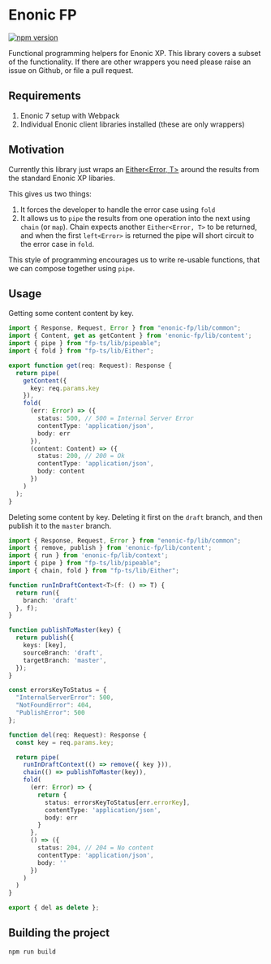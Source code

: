 # Enonic FP

[![npm version](https://badge.fury.io/js/enonic-fp.svg)](https://badge.fury.io/js/enonic-fp)

Functional programming helpers for Enonic XP. This library covers a subset of the functionality. If there are other
wrappers you need please raise an issue on Github, or file a pull request.

## Requirements

 1. Enonic 7 setup with Webpack
 2. Individual Enonic client libraries installed (these are only wrappers) 

## Motivation

Currently this library just wraps an [Either<Error, T>](https://gcanti.github.io/fp-ts/modules/Either.ts.html) around 
the results from the standard Enonic XP libaries.

This gives us two things:

 1. It forces the developer to handle the error case using `fold`
 2. It allows us to `pipe` the results from one operation into the next using `chain` (or `map`). Chain expects another
    `Either<Error, T>` to be returned, and when the first `left<Error>` is returned the pipe will short circuit to the
    error case in `fold`.

This style of programming encourages us to write re-usable functions, that we can compose together using `pipe`.

## Usage

Getting some content content by key. 

```typescript
import { Response, Request, Error } from "enonic-fp/lib/common";
import { Content, get as getContent } from 'enonic-fp/lib/content';
import { pipe } from "fp-ts/lib/pipeable";
import { fold } from "fp-ts/lib/Either";

export function get(req: Request): Response {
  return pipe(
    getContent({ 
      key: req.params.key 
    }),
    fold(
      (err: Error) => ({
        status: 500, // 500 = Internal Server Error
        contentType: 'application/json',
        body: err
      }),
      (content: Content) => ({
        status: 200, // 200 = Ok
        contentType: 'application/json',
        body: content
      })
    )
  );
}
```

Deleting some content by key. Deleting it first on the `draft` branch, and then publish it to the `master` branch. 

```typescript
import { Response, Request, Error } from "enonic-fp/lib/common";
import { remove, publish } from 'enonic-fp/lib/content';
import { run } from 'enonic-fp/lib/context';
import { pipe } from "fp-ts/lib/pipeable";
import { chain, fold } from "fp-ts/lib/Either";

function runInDraftContext<T>(f: () => T) {
  return run({ 
    branch: 'draft'
  }, f);
}

function publishToMaster(key) {
  return publish({
    keys: [key],
    sourceBranch: 'draft',
    targetBranch: 'master',
  });
}

const errorsKeyToStatus = {
  "InternalServerError": 500,
  "NotFoundError": 404,
  "PublishError": 500
};

function del(req: Request): Response {
  const key = req.params.key;

  return pipe(
    runInDraftContext(() => remove({ key })),
    chain(() => publishToMaster(key)),
    fold(
      (err: Error) => {
        return {
          status: errorsKeyToStatus[err.errorKey],
          contentType: 'application/json',
          body: err
        }
      },
      () => ({
        status: 204, // 204 = No content
        contentType: 'application/json',
        body: ''
      })
    )
  )
}

export { del as delete };
```

## Building the project

```bash
npm run build
```
